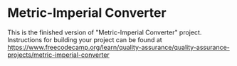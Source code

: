# Metric-Imperial Converter

This is the finished version of "Metric-Imperial Converter" project. Instructions for building your project can be found at https://www.freecodecamp.org/learn/quality-assurance/quality-assurance-projects/metric-imperial-converter
